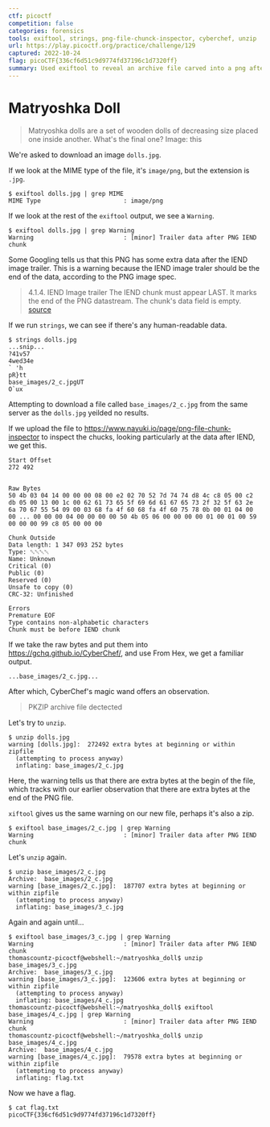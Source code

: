 ```yaml
---
ctf: picoctf
competition: false
categories: forensics
tools: exiftool, strings, png-file-chunck-inspector, cyberchef, unzip
url: https://play.picoctf.org/practice/challenge/129
captured: 2022-10-24
flag: picoCTF{336cf6d51c9d9774fd37196c1d7320ff}
summary: Used exiftool to reveal an archive file carved into a png after the IEND chunk that then could be unzipped to reveal the plaintext flag file.
---
```


# Matryoshka Doll

> Matryoshka dolls are a set of wooden dolls of decreasing size placed one inside another. What's the final one? Image: this

We're asked to download an image `dolls.jpg`.

If we look at the MIME type of the file, it's `image/png`, but the extension is `.jpg`.

```shell
$ exiftool dolls.jpg | grep MIME
MIME Type                       : image/png
```

If we look at the rest of the `exiftool` output, we see a `Warning`.

```shell 
$ exiftool dolls.jpg | grep Warning
Warning                         : [minor] Trailer data after PNG IEND chunk
```

Some Googling tells us that this PNG has some extra data after the IEND image trailer. This is a warning because the IEND image traler should be the end of the data, according to the PNG image spec.

> 4.1.4. IEND Image trailer
> The IEND chunk must appear LAST. It marks the end of the PNG datastream. The chunk's data field is empty. 
> [source](https://www.w3.org/TR/PNG-Chunks.html)

If we run `strings`, we can see if there's any human-readable data.

```shell
$ strings dolls.jpg
...snip...
?41v57
4wed34e
` 'h
pR}tt
base_images/2_c.jpgUT
O`ux
```

Attempting to download a file called `base_images/2_c.jpg` from the same server as the `dolls.jpg` yeilded no results.

If we upload the file to https://www.nayuki.io/page/png-file-chunk-inspector to inspect the chucks, looking particularly at the data after IEND, we get this.

```
Start Offset
272 492


Raw Bytes
50 4b 03 04 14 00 00 00 08 00 e2 02 70 52 7d 74 74 d8 4c c8 05 00 c2 db 05 00 13 00 1c 00 62 61 73 65 5f 69 6d 61 67 65 73 2f 32 5f 63 2e 6a 70 67 55 54 09 00 03 68 fa 4f 60 68 fa 4f 60 75 78 0b 00 01 04 00 00 ... 00 00 00 04 00 00 00 00 50 4b 05 06 00 00 00 00 01 00 01 00 59 00 00 00 99 c8 05 00 00 00	

Chunk Outside
Data length: 1 347 093 252 bytes
Type: ␔␀␀␀
Name: Unknown
Critical (0)
Public (0)
Reserved (0)
Unsafe to copy (0)
CRC-32: Unfinished

Errors
Premature EOF
Type contains non-alphabetic characters
Chunk must be before IEND chunk
```

If we take the raw bytes and put them into https://gchq.github.io/CyberChef/, and use From Hex, we get a familiar output.

```
...base_images/2_c.jpg...
```

After which, CyberChef's magic wand offers an observation.

> PKZIP archive file dectected

Let's try to `unzip`.

```shell
$ unzip dolls.jpg
warning [dolls.jpg]:  272492 extra bytes at beginning or within zipfile
  (attempting to process anyway)
  inflating: base_images/2_c.jpg 
```

Here, the warning tells us that there are extra bytes at the begin of the file, which tracks with our earlier observation that there are extra bytes at the end of the PNG file.

`xiftool` gives us the same warning on our new file, perhaps it's also a zip.

```shell
$ exiftool base_images/2_c.jpg | grep Warning
Warning                         : [minor] Trailer data after PNG IEND chunk
```

Let's `unzip` again.

```shell
$ unzip base_images/2_c.jpg
Archive:  base_images/2_c.jpg
warning [base_images/2_c.jpg]:  187707 extra bytes at beginning or within zipfile
  (attempting to process anyway)
  inflating: base_images/3_c.jpg
```

Again and again until...

```shell
$ exiftool base_images/3_c.jpg | grep Warning
Warning                         : [minor] Trailer data after PNG IEND chunk
thomascountz-picoctf@webshell:~/matryoshka_doll$ unzip base_images/3_c.jpg
Archive:  base_images/3_c.jpg
warning [base_images/3_c.jpg]:  123606 extra bytes at beginning or within zipfile
  (attempting to process anyway)
  inflating: base_images/4_c.jpg     
thomascountz-picoctf@webshell:~/matryoshka_doll$ exiftool base_images/4_c.jpg | grep Warning
Warning                         : [minor] Trailer data after PNG IEND chunk
thomascountz-picoctf@webshell:~/matryoshka_doll$ unzip base_images/4_c.jpg
Archive:  base_images/4_c.jpg
warning [base_images/4_c.jpg]:  79578 extra bytes at beginning or within zipfile
  (attempting to process anyway)
  inflating: flag.txt
```

Now we have a flag.

```shell
$ cat flag.txt           
picoCTF{336cf6d51c9d9774fd37196c1d7320ff}
```
